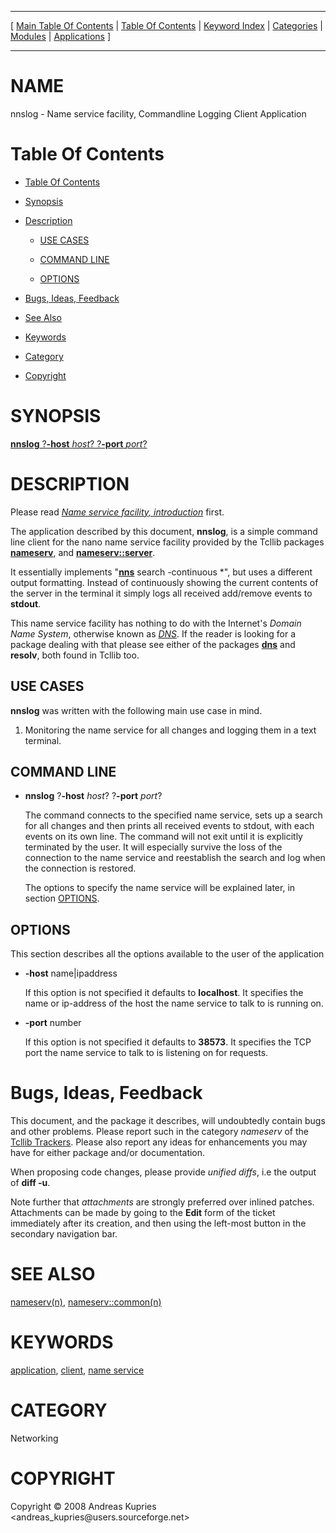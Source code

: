 
[//000000001]: # (nnslog \- Name service facility)
[//000000002]: # (Generated from file 'nnslog\.man' by tcllib/doctools with format 'markdown')
[//000000003]: # (Copyright &copy; 2008 Andreas Kupries <andreas\_kupries@users\.sourceforge\.net>)
[//000000004]: # (nnslog\(n\) 1\.0 tcllib "Name service facility")

<hr> [ <a href="../../../toc.md">Main Table Of Contents</a> &#124; <a
href="../../toc.md">Table Of Contents</a> &#124; <a
href="../../../index.md">Keyword Index</a> &#124; <a
href="../../../toc0.md">Categories</a> &#124; <a
href="../../../toc1.md">Modules</a> &#124; <a
href="../../../toc2.md">Applications</a> ] <hr>

# NAME

nnslog \- Name service facility, Commandline Logging Client Application

# <a name='toc'></a>Table Of Contents

  - [Table Of Contents](#toc)

  - [Synopsis](#synopsis)

  - [Description](#section1)

      - [USE CASES](#subsection1)

      - [COMMAND LINE](#subsection2)

      - [OPTIONS](#subsection3)

  - [Bugs, Ideas, Feedback](#section2)

  - [See Also](#seealso)

  - [Keywords](#keywords)

  - [Category](#category)

  - [Copyright](#copyright)

# <a name='synopsis'></a>SYNOPSIS

[__nnslog__ ?__\-host__ *host*? ?__\-port__ *port*?](#1)  

# <a name='description'></a>DESCRIPTION

Please read *[Name service facility,
introduction](\.\./modules/nns/nns\_intro\.md)* first\.

The application described by this document, __nnslog__, is a simple command
line client for the nano name service facility provided by the Tcllib packages
__[nameserv](\.\./modules/nns/nns\_client\.md)__, and
__[nameserv::server](\.\./modules/nns/nns\_server\.md)__\.

It essentially implements "__[nns](nns\.md)__ search \-continuous \*", but
uses a different output formatting\. Instead of continuously showing the current
contents of the server in the terminal it simply logs all received add/remove
events to __stdout__\.

This name service facility has nothing to do with the Internet's *Domain Name
System*, otherwise known as *[DNS](\.\./\.\./\.\./index\.md\#dns)*\. If the reader
is looking for a package dealing with that please see either of the packages
__[dns](\.\./modules/dns/tcllib\_dns\.md)__ and __resolv__, both found
in Tcllib too\.

## <a name='subsection1'></a>USE CASES

__nnslog__ was written with the following main use case in mind\.

  1. Monitoring the name service for all changes and logging them in a text
     terminal\.

## <a name='subsection2'></a>COMMAND LINE

  - <a name='1'></a>__nnslog__ ?__\-host__ *host*? ?__\-port__ *port*?

    The command connects to the specified name service, sets up a search for all
    changes and then prints all received events to stdout, with each events on
    its own line\. The command will not exit until it is explicitly terminated by
    the user\. It will especially survive the loss of the connection to the name
    service and reestablish the search and log when the connection is restored\.

    The options to specify the name service will be explained later, in section
    [OPTIONS](#subsection3)\.

## <a name='subsection3'></a>OPTIONS

This section describes all the options available to the user of the application

  - __\-host__ name&#124;ipaddress

    If this option is not specified it defaults to __localhost__\. It
    specifies the name or ip\-address of the host the name service to talk to is
    running on\.

  - __\-port__ number

    If this option is not specified it defaults to __38573__\. It specifies
    the TCP port the name service to talk to is listening on for requests\.

# <a name='section2'></a>Bugs, Ideas, Feedback

This document, and the package it describes, will undoubtedly contain bugs and
other problems\. Please report such in the category *nameserv* of the [Tcllib
Trackers](http://core\.tcl\.tk/tcllib/reportlist)\. Please also report any ideas
for enhancements you may have for either package and/or documentation\.

When proposing code changes, please provide *unified diffs*, i\.e the output of
__diff \-u__\.

Note further that *attachments* are strongly preferred over inlined patches\.
Attachments can be made by going to the __Edit__ form of the ticket
immediately after its creation, and then using the left\-most button in the
secondary navigation bar\.

# <a name='seealso'></a>SEE ALSO

[nameserv\(n\)](\.\./modules/nns/nns\_client\.md),
[nameserv::common\(n\)](\.\./modules/nns/nns\_common\.md)

# <a name='keywords'></a>KEYWORDS

[application](\.\./\.\./\.\./index\.md\#application),
[client](\.\./\.\./\.\./index\.md\#client), [name
service](\.\./\.\./\.\./index\.md\#name\_service)

# <a name='category'></a>CATEGORY

Networking

# <a name='copyright'></a>COPYRIGHT

Copyright &copy; 2008 Andreas Kupries <andreas\_kupries@users\.sourceforge\.net>
